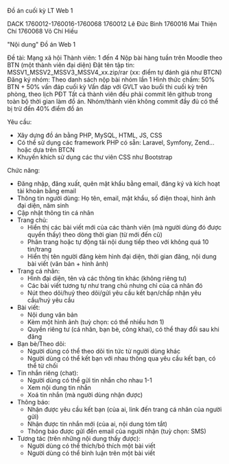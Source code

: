 Đồ án cuối kỳ LT Web 1

DACK 1760012-1760016-1760068
1760012 Lê Đức Bình 
1760016 Mai Thiện Chí 
1760068 Võ Chí Hiếu


"Nội dung"
Đồ án Web 1

Đề tài: Mạng xã hội
Thành viên: 1 đến 4
Nộp bài hàng tuần trên Moodle theo BTN (một thành viên đại diện)
Đặt tên tập tin: MSSV1_MSSV2_MSSV3_MSSV4_xx.zip/rar (xx: điểm tự đánh giá như BTCN)
Đăng ký nhóm: Theo danh sách nộp bài nhóm lần 1
Hình thức chấm: 50% BTN + 50% vấn đáp cuối kỳ
Vấn đáp với GVLT vào buổi thi cuối kỳ trên phòng, theo lịch PĐT
Tất cả thành viên đều phải commit lên github trong toàn bộ thời gian làm đồ án. Nhóm/thành viên không commit đầy đủ có thể bị trừ đến 40% điểm đồ án

Yêu cầu:
- Xây dựng đồ án bằng PHP, MySQL, HTML, JS, CSS
- Có thể sử dụng các framework PHP có sẵn: Laravel, Symfony, Zend... hoặc dựa trên BTCN
- Khuyến khích sử dụng các thư viên CSS như Bootstrap

Chức năng:
- Đăng nhập, đăng xuất, quên mật khẩu bằng email, đăng ký và kích hoạt tài khoản bằng email
- Thông tin người dùng: Họ tên, email, mật khẩu, số điện thoại, hình ảnh đại diện, năm sinh
- Cập nhật thông tin cá nhân
- Trang chủ:
  + Hiển thị các bài viết mới của các thành viên (mà người dùng đó được quyền thấy) theo dòng thời gian (từ mới đến cũ)
  + Phân trang hoặc tự động tải nội dung tiếp theo với không quá 10 tin/trang
  + Hiển thị tên người đăng kèm hình đại diện, thời gian đăng, nội dung bài viết (văn bản + hình ảnh)
- Trang cá nhân:
  + Hình đại diện, tên và các thông tin khác (không riêng tư)
  + Các bài viết tương tự như trang chủ nhưng chỉ của cá nhân đó
  + Nút theo dõi/huỷ theo dõi/gửi yêu cầu kết bạn/chấp nhận yêu cầu/huỷ yêu cầu
- Bài viết:
  + Nội dung văn bản
  + Kèm một hình ảnh (tuỳ chọn: có thể nhiều hơn 1)
  + Quyền riêng tư (cá nhân, bạn bè, công khai), có thể thay đổi sau khi đăng
- Bạn bè/Theo dõi:
  + Người dùng có thể theo dõi tin tức từ người dùng khác
  + Người dùng có thể kết bạn với nhau thông qua yêu cầu kết bạn, có thể từ chối
- Tin nhắn riêng (chat):
  + Người dùng có thể gửi tin nhắn cho nhau 1-1
  + Xem nội dung tin nhắn
  + Xoá tin nhắn (mà người dùng nhận được)
- Thông báo:
  + Nhận được yêu cầu kết bạn (của ai, link đến trang cá nhân của người gửi)
  + Nhận được tin nhắn mới (của ai, nội dung tóm tắt)
  + Thông báo được gửi đến email của người nhận (tuỳ chọn: SMS)
- Tương tác (trên những nội dung thấy được):
  + Người dùng có thể thích/bỏ thích một bài viết
  + Người dùng có thể bình luận trên một bài viết